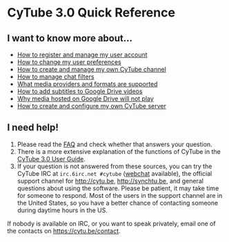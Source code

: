 
# CyTube 3.0 Quick Reference

## I want to know more about...

* [How to register and manage my user account](account-mgmt.md)
* [How to change my user preferences](user-settings.md)
* [How to create and manage my own CyTube channel](channel-mgmt.md)
* [How to manage chat filters](chat-filters.md)
* [What media providers and formats are supported](supported-media-providers.md)
* [How to add subtitles to Google Drive videos](google-drive-subtitles.md)
* [Why media hosted on Google Drive will not play](gdrive-script-install.md)
* [How to create and configure my own CyTube server](cytube-3-install.md)

## I need help!
1. Please read the [FAQ](https://github.com/calzoneman/sync/wiki/Frequently-Asked-Questions) and check whether that answers your question.
2. There is a more extensive explanation of the functions of CyTube in the [CyTube 3.0 User Guide](https://github.com/calzoneman/sync/wiki/CyTube-3.0-User-Guide).
3. If your question is not answered from these sources,  you can try the CyTube IRC at `irc.6irc.net #cytube` ([webchat](https://webchat.6irc.net/?channels=cytube) available), the official support channel for http://cytu.be, http://synchtu.be, and general questions about using the software.  Please be patient, it may take time for someone to respond. Most of the users in the support channel are in the United States, so you have a better chance of contacting someone during daytime hours in the US.

If nobody is available on IRC, or you want to speak privately, email one of the contacts on https://cytu.be/contact.

